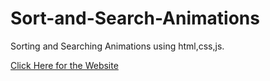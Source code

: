 # Sort-and-Search-Animations
Sorting and Searching Animations using html,css,js.

[Click Here for the Website](https://sort-and-search-animations.onrender.com/)
